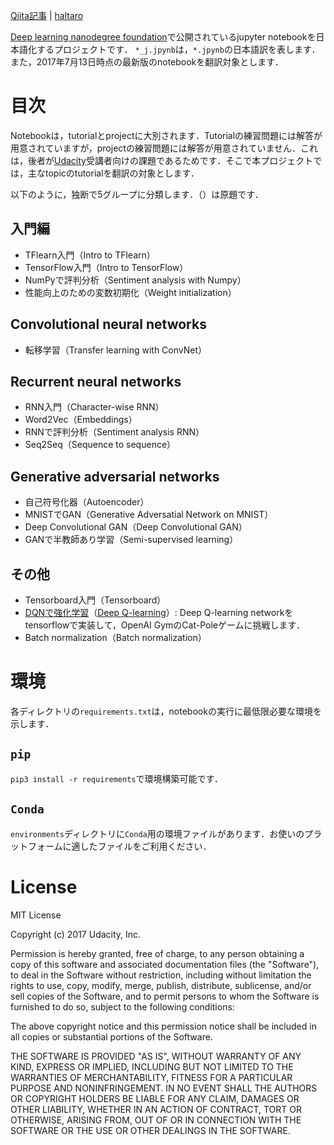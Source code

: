 [Qiita記事]() | [haltaro](https://haltaro.github.io)

[Deep learning nanodegree foundation](https://github.com/udacity/deep-learning)で公開されているjupyter notebookを日本語化するプロジェクトです．
`*_j.jpynb`は，`*.jpynb`の日本語訳を表します．
また，2017年7月13日時点の最新版のnotebookを翻訳対象とします．

# 目次

Notebookは，tutorialとprojectに大別されます．Tutorialの練習問題には解答が用意されていますが，projectの練習問題には解答が用意されていません．これは，後者が[Udacity](https://www.udacity.com/course/deep-learning-nanodegree-foundation--nd101)受講者向けの課題であるためです．そこで本プロジェクトでは，主なtopicのtutorialを翻訳の対象とします．

以下のように，独断で5グループに分類します．（）は原題です．

## 入門編

* TFlearn入門（Intro to TFlearn）
* TensorFlow入門（Intro to TensorFlow）
* NumPyで評判分析（Sentiment analysis with Numpy）
* 性能向上のための変数初期化（Weight initialization）

## Convolutional neural networks

* 転移学習（Transfer learning with ConvNet）

## Recurrent neural networks

* RNN入門（Character-wise RNN）
* Word2Vec（Embeddings）
* RNNで評判分析（Sentiment analysis RNN）
* Seq2Seq（Sequence to sequence）

## Generative adversarial networks

* 自己符号化器（Autoencoder）
* MNISTでGAN（Generative Adversatial Network on MNIST）
* Deep Convolutional GAN（Deep Convolutional GAN）
* GANで半教師あり学習（Semi-supervised learning）

## その他

* Tensorboard入門（Tensorboard）
* [DQNで強化学習](https://github.com/haltaro/deep-learning-in-japanese/blob/master/reinforcement/Q-learning-cart_j.ipynb)（[Deep Q-learning](https://github.com/udacity/deep-learning/blob/master/reinforcement/Q-learning-cart.ipynb)）: Deep Q-learning networkをtensorflowで実装して，OpenAI GymのCat-Poleゲームに挑戦します． 
* Batch normalization（Batch normalization）

# 環境

各ディレクトリの`requirements.txt`は，notebookの実行に最低限必要な環境を示します．

## `pip`

`pip3 install -r requirements`で環境構築可能です． 

## `Conda`

`environments`ディレクトリに`Conda`用の環境ファイルがあります．お使いのプラットフォームに適したファイルをご利用ください．

# License

MIT License

Copyright (c) 2017 Udacity, Inc.

Permission is hereby granted, free of charge, to any person obtaining a copy
of this software and associated documentation files (the "Software"), to deal
in the Software without restriction, including without limitation the rights
to use, copy, modify, merge, publish, distribute, sublicense, and/or sell
copies of the Software, and to permit persons to whom the Software is
furnished to do so, subject to the following conditions:

The above copyright notice and this permission notice shall be included in all
copies or substantial portions of the Software.

THE SOFTWARE IS PROVIDED "AS IS", WITHOUT WARRANTY OF ANY KIND, EXPRESS OR
IMPLIED, INCLUDING BUT NOT LIMITED TO THE WARRANTIES OF MERCHANTABILITY,
FITNESS FOR A PARTICULAR PURPOSE AND NONINFRINGEMENT. IN NO EVENT SHALL THE
AUTHORS OR COPYRIGHT HOLDERS BE LIABLE FOR ANY CLAIM, DAMAGES OR OTHER
LIABILITY, WHETHER IN AN ACTION OF CONTRACT, TORT OR OTHERWISE, ARISING FROM,
OUT OF OR IN CONNECTION WITH THE SOFTWARE OR THE USE OR OTHER DEALINGS IN THE
SOFTWARE.
